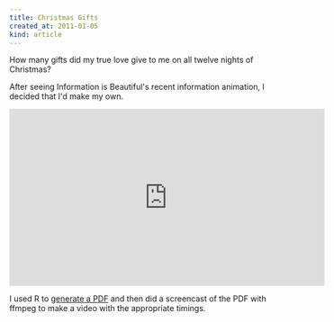 ```yaml
---
title: Christmas Gifts
created_at: 2011-01-05
kind: article
---
```


How many gifts did my true love give to me on all twelve nights of Christmas?

After seeing Information is Beautiful's recent information animation,
I decided that I'd make my own.

<iframe
  width="560" height="315"
  src="http://www.youtube.com/embed/rLZDvXPIDa0"
  frameborder="0" allowfullscreen
></iframe>

I used R to [generate a PDF](http://gitorious.org/tlevine/12daysplot/blobs/master/12daysslideshow.R)
and then did a screencast of the PDF with ffmpeg to make a video with the appropriate timings.
